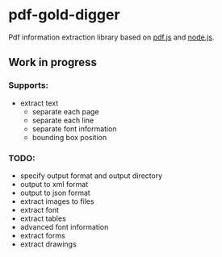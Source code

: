 pdf-gold-digger
====

Pdf information extraction library based on [pdf.js](https://mozilla.github.io/pdf.js/)
and [node.js](https://nodejs.org).

## Work in progress

### Supports:
- extract text
  - separate each page
  - separate each line
  - separate font information
  - bounding box position 

### TODO:
- specify output format and output directory    
- output to xml format
- output to json format
- extract images to files
- extract font
- extract tables
- advanced font information
- extract forms
- extract drawings